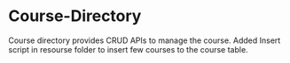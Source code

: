 # Course-Directory
Course directory provides CRUD APIs to manage the course.
Added Insert script in resourse folder to insert few courses to the course table. 
